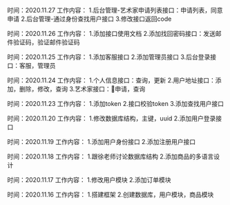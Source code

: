 





时间：2020.11.27
工作内容：
1.后台管理-艺术家申请列表接口：申请列表，同意申请
2.后台管理-通过身份查找用户接口
3.修改接口返回code

时间：2020.11.26
工作内容：
1.添加接口使用文档
2.添加找回密码接口：发送邮件验证码，验证邮件验证码

时间：2020.11.25
工作内容：
1.添加客服接口
2.添加管理员接口
3.后台登录接口：客服，管理员

时间：2020.11.24
工作内容：
1.个人信息接口：查询，更新
2.用户地址接口：添加，删除，修改，查询
3.艺术家接口：申请，查询

时间：2020.11.23
工作内容：
1.添加token
2.接口校验token
3.添加查找用户接口

时间：2020.11.20
工作内容：
1.修改数据库结构，主键，uuid
2.添加用户登录接口

时间：2020.11.19
工作内容：
1.添加用户身份接口
2.添加注册用户接口

时间：2020.11.18
工作内容：
1.跟徐老师讨论数据库结构
2.添加商品的多语言设计

时间：2020.11.17
工作内容：
1.修改用户模块
2.添加订单模块

时间：2020.11.16
工作内容：
1.搭建框架
2.创建数据库，用户模块，商品模块
